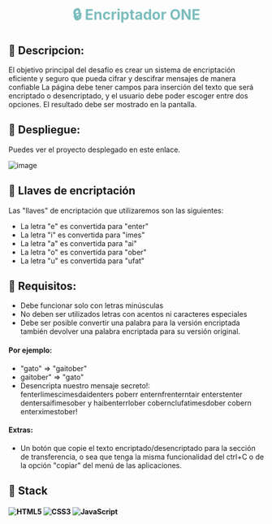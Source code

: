  # <div align="center" style="color: #7Cbdbd">🔒 Encriptador ONE</div>
## 📃 Descripcion:
El objetivo principal del desafío es crear un sistema de encriptación eficiente y seguro que pueda cifrar y descifrar mensajes de manera confiable
La página debe tener campos para inserción del texto que será encriptado o desencriptado, y el usuario debe poder escoger entre dos opciones.
El resultado debe ser mostrado en la pantalla.

## 🚀 Despliegue:
Puedes ver el proyecto desplegado en este enlace.

![image](https://github.com/chavez-dev/Encriptador-ONE/assets/132727091/32373337-89a4-4e66-8fb5-c89355636a34)

## 🔑 Llaves de encriptación
Las "llaves" de encriptación que utilizaremos son las siguientes:
* La letra "e" es convertida para "enter"
* La letra "i" es convertida para "imes"
* La letra "a" es convertida para "ai"
* La letra "o" es convertida para "ober"
* La letra "u" es convertida para "ufat"

## 📃 Requisitos:
* Debe funcionar solo con letras minúsculas
* No deben ser utilizados letras con acentos ni caracteres especiales
* Debe ser posible convertir una palabra para la versión encriptada también devolver una palabra encriptada para su versión original.

#### Por ejemplo: 
* "gato" => "gaitober" 
* gaitober" => "gato"
* Desencripta nuestro mensaje secreto!: <br>
fenterlimescimesdaidenters poberr enternfrenterntair enterstenter dentersaifimesober y haibenterrlober cobernclufatimesdober cobern enterximestober!

#### Extras:
* Un botón que copie el texto encriptado/desencriptado para la sección de transferencia, o sea que tenga la misma funcionalidad del ctrl+C o de la opción "copiar" del menú de las aplicaciones.

## 🔨  Stack
<div style="color: #111117;" align="left">

#### ![HTML5](https://img.shields.io/badge/html5-%23E34F26.svg?style=for-the-badge&logo=html5&logoColor=white) ![CSS3](https://img.shields.io/badge/css3-%231572B6.svg?style=for-the-badge&logo=css3&logoColor=white) ![JavaScript](https://img.shields.io/badge/javascript-%23323330.svg?style=for-the-badge&logo=javascript&logoColor=%23F7DF1E) 

</div>

<br/>
